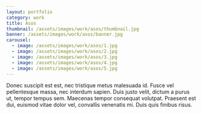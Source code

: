 ```yaml
---
layout: portfolio
category: work
title: Asos
thumbnail: /assets/images/work/asos/thumbnail.jpg
banner: /assets/images/work/asos/banner.jpg
carousel:
  - image: /assets/images/work/asos/1.jpg
  - image: /assets/images/work/asos/2.jpg
  - image: /assets/images/work/asos/3.jpg
  - image: /assets/images/work/asos/4.jpg
  - image: /assets/images/work/asos/5.jpg
---
```


Donec suscipit est est, nec tristique metus malesuada id. Fusce vel pellentesque massa, nec interdum sapien. Duis justo velit, dictum a purus ut, tempor tempus sem. Maecenas tempor consequat volutpat. Praesent est dui, euismod vitae dolor vel, convallis venenatis mi. Duis quis finibus risus.
